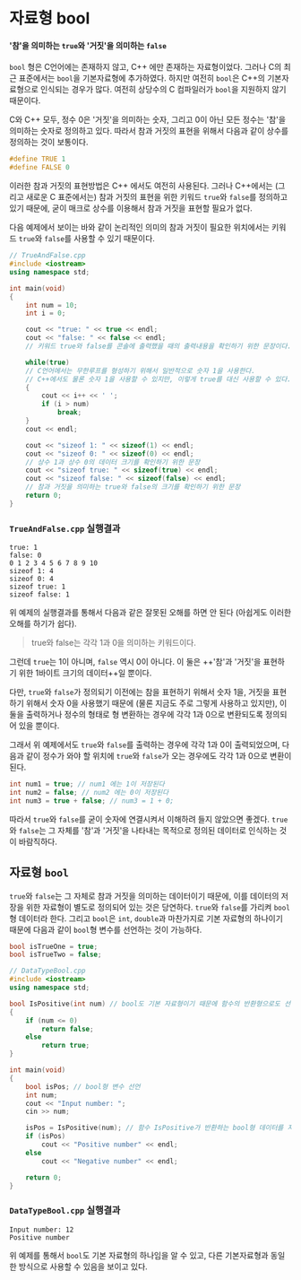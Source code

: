 # 자료형 bool 
#### '참'을 의미하는 `true`와 '거짓'을 의미하는 `false`

`bool` 형은 C언어에는 존재하지 않고, C++ 에만 존재하는 자료형이었다. 
그러나 C의 최근 표준에서는 `bool`을 기본자료형에 추가하였다. 
하지만 여전히 `bool`은 C++의 기본자료형으로 인식되는 경우가 많다. 여전히 상당수의 C 컴파일러가 `bool`을 지원하지 않기 때문이다.

C와 C++ 모두, 정수 0은 '거짓'을 의미하는 숫자, 그리고 0이 아닌 모든 정수는 '참'을 의미하는 숫자로 정의하고 있다. 
따라서 참과 거짓의 표현을 위해서 다음과 같이 상수를 정의하는 것이 보통이다.

```c
#define TRUE 1
#define FALSE 0
```

이러한 참과 거짓의 표현방법은 C++ 에서도 여전히 사용된다. 
그러나 C++에서는 (그리고 새로운 C 표준에서는) 참과 거짓의 표현을 위한 키워드 `true`와 `false`를 정의하고 있기 때문에, 굳이 매크로 상수를 이용해서 참과 거짓을 표현할 필요가 없다.

다음 예제에서 보이는 바와 같이 논리적인 의미의 참과 거짓이 필요한 위치에서는 키워드 `true`와 `false`를 사용할 수 있기 때문이다.

```cpp
// TrueAndFalse.cpp
#include <iostream>
using namespace std;

int main(void)
{
    int num = 10;
    int i = 0;

    cout << "true: " << true << endl;
    cout << "false: " << false << endl;
    // 키워드 true와 false를 콘솔에 출력했을 때의 출력내용을 확인하기 위한 문장이다.

    while(true)
    // C언어에서는 무한루프를 형성하기 위해서 일반적으로 숫자 1을 사용한다.
    // C++에서도 물론 숫자 1을 사용할 수 있지만, 이렇게 true를 대신 사용할 수 있다.
    {
        cout << i++ << ' ';
        if (i > num)
            break;
    }
    cout << endl;

    cout << "sizeof 1: " << sizeof(1) << endl;
    cout << "sizeof 0: " << sizeof(0) << endl;
    // 상수 1과 상수 0의 데이터 크기를 확인하기 위한 문장
    cout << "sizeof true: " << sizeof(true) << endl;
    cout << "sizeof false: " << sizeof(false) << endl;
    // 참과 거짓을 의미하는 true와 false의 크기를 확인하기 위한 문장
    return 0;
}
```

### `TrueAndFalse.cpp` 실행결과

```text
true: 1
false: 0
0 1 2 3 4 5 6 7 8 9 10
sizeof 1: 4
sizeof 0: 4
sizeof true: 1
sizeof false: 1
```

위 예제의 실행결과를 통해서 다음과 같은 잘못된 오해를 하면 안 된다 (아쉽게도 이러한 오해를 하기가 쉽다).

> true와 false는 각각 1과 0을 의미하는 키워드이다.

그런데 `true`는 1이 아니며, `false` 역시 0이 아니다. 이 둘은 ++'참'과 '거짓'을 표현하기 위한 1바이트 크기의 데이터++일 뿐이다.

다만, `true`와 `false`가 정의되기 이전에는 참을 표현하기 위해서 숫자 1을, 거짓을 표현하기 위해서 숫자 0을 사용했기 때문에 (물론 지금도 주로 그렇게 사용하고 있지만), 이 둘을 출력하거나 정수의 형태로 형 변환하는 경우에 각각 1과 0으로 변환되도록 정의되어 있을 뿐이다.

그래서 위 예제에서도 `true`와 `false`를 출력하는 경우에 각각 1과 0이 출력되었으며, 다음과 같이 정수가 와야 할 위치에 `true`와 `false`가 오는 경우에도 각각 1과 0으로 변환이 된다.

```cpp
int num1 = true; // num1 에는 1이 저장된다
int num2 = false; // num2 에는 0이 저장된다
int num3 = true + false; // num3 = 1 + 0;
```

따라서 `true`와 `false`를 굳이 숫자에 연결시켜서 이해하려 들지 않았으면 좋겠다. 
`true`와 `false`는 그 자체를 '참'과 '거짓'을 나타내는 목적으로 정의된 데이터로 인식하는 것이 바람직하다.

## 자료형 `bool`

`true`와 `false`는 그 자체로 참과 거짓을 의미하는 데이터이기 때문에, 이를 데이터의 저장을 위한 자료형이 별도로 정의되어 있는 것은 당연하다. `true`와 `false`를 가리켜 `bool`형 데이터라 한다. 그리고 `bool`은 `int`, `double`과 마찬가지로 기본 자료형의 하나이기 때문에 다음과 같이 `bool`형 변수를 선언하는 것이 가능하다.

```cpp
bool isTrueOne = true;
bool isTrueTwo = false;
```

```cpp
// DataTypeBool.cpp
#include <iostream>
using namespace std;

bool IsPositive(int num) // bool도 기본 자료형이기 때문에 함수의 반환형으로도 선언이 가능하다.
{
    if (num <= 0)
        return false;
    else
        return true;
}

int main(void)
{
    bool isPos; // bool형 변수 선언
    int num;
    cout << "Input number: ";
    cin >> num;

    isPos = IsPositive(num); // 함수 IsPositive가 반환하는 bool형 데이터를 저장하고 있다.
    if (isPos)
        cout << "Positive number" << endl;
    else
        cout << "Negative number" << endl;

    return 0;
}
```

### `DataTypeBool.cpp` 실행결과

```text
Input number: 12
Positive number
```

위 예제를 통해서 `bool`도 기본 자료형의 하나임을 알 수 있고, 다른 기본자료형과 동일한 방식으로 사용할 수 있음을 보이고 있다.
